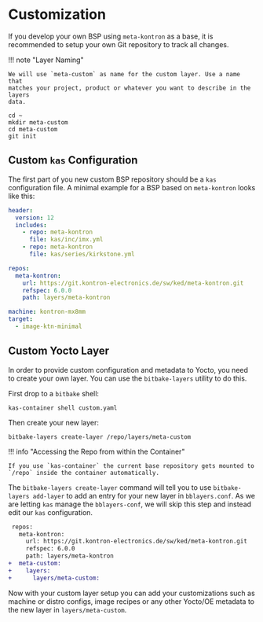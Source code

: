 # Customization

If you develop your own BSP using `meta-kontron` as a base, it is recommended to
setup your own Git repository to track all changes.

!!! note "Layer Naming"

    We will use `meta-custom` as name for the custom layer. Use a name that
    matches your project, product or whatever you want to describe in the layers
    data.

```
cd ~
mkdir meta-custom
cd meta-custom
git init
```

## Custom `kas` Configuration

The first part of you new custom BSP repository should be a `kas` configuration
file. A minimal example for a BSP based on `meta-kontron` looks like this:

```yaml title="custom.yaml"
header:
  version: 12
  includes:
    - repo: meta-kontron
      file: kas/inc/imx.yml
    - repo: meta-kontron
      file: kas/series/kirkstone.yml

repos:
  meta-kontron:
    url: https://git.kontron-electronics.de/sw/ked/meta-kontron.git
    refspec: 6.0.0
    path: layers/meta-kontron

machine: kontron-mx8mm
target:
  - image-ktn-minimal
```

## Custom Yocto Layer

In order to provide custom configuration and metadata to Yocto, you need to
create your own layer. You can use the `bitbake-layers` utility to do this.

First drop to a `bitbake` shell:

```
kas-container shell custom.yaml
```

Then create your new layer:

```
bitbake-layers create-layer /repo/layers/meta-custom
```

!!! info "Accessing the Repo from within the Container"

    If you use `kas-container` the current base repository gets mounted to
    `/repo` inside the container automatically.

The `bitbake-layers create-layer` command will tell you to use `bitbake-layers
add-layer` to add an entry for your new layer in `bblayers.conf`. As we are
letting `kas` manage the `bblayers-conf`, we will skip this step and instead
edit our `kas` configuration.

```diff
 repos:
   meta-kontron:
     url: https://git.kontron-electronics.de/sw/ked/meta-kontron.git
     refspec: 6.0.0
     path: layers/meta-kontron
+  meta-custom:
+    layers:
+      layers/meta-custom:
```

Now with your custom layer setup you can add your customizations such as machine
or distro configs, image recipes or any other Yocto/OE metadata to the new layer
in `layers/meta-custom`.
